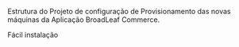 Estrutura do Projeto de configuração de Provisionamento das novas máquinas da Aplicação BroadLeaf Commerce.

Fácil instalação
